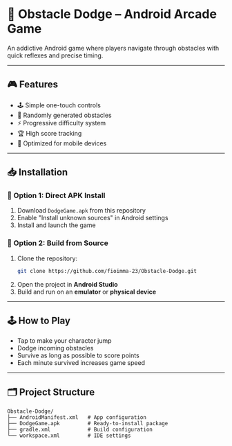 # 🚀 Obstacle Dodge – Android Arcade Game

An addictive Android game where players navigate through obstacles with quick reflexes and precise timing.

---

## 🎮 Features

- 🕹️ Simple one-touch controls  
- 🚧 Randomly generated obstacles  
- ⚡ Progressive difficulty system  
- 🏆 High score tracking  
- 📱 Optimized for mobile devices  

---

## 📥 Installation

### 🔹 Option 1: Direct APK Install

1. Download `DodgeGame.apk` from this repository  
2. Enable "Install unknown sources" in Android settings  
3. Install and launch the game  

### 🔹 Option 2: Build from Source

1. Clone the repository:
   ```bash
   git clone https://github.com/fioimma-23/Obstacle-Dodge.git

2. Open the project in **Android Studio**  
3. Build and run on an **emulator** or **physical device**

---

## 🕹️ How to Play

- Tap to make your character jump  
- Dodge incoming obstacles  
- Survive as long as possible to score points  
- Each minute survived increases game speed  

---

## 🗂️ Project Structure

```plaintext
Obstacle-Dodge/
├── AndroidManifest.xml   # App configuration
├── DodgeGame.apk         # Ready-to-install package
├── gradle.xml            # Build configuration
└── workspace.xml         # IDE settings
```



